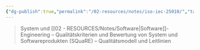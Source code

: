 ```yaml
---
{"dg-publish":true,"permalink":"/02-resources/notes/iso-iec-25010/","tags":["netzwerk/ISO"],"noteIcon":"","updated":"2025-09-05T10:15:59.045+02:00"}
---
```


>System und [[02 - RESOURCES/Notes/Software\|Software]]-Engineering – Qualitätskriterien und Bewertung von System und Softwareprodukten (SQuaRE) – Qualitätsmodell und Leitlinien